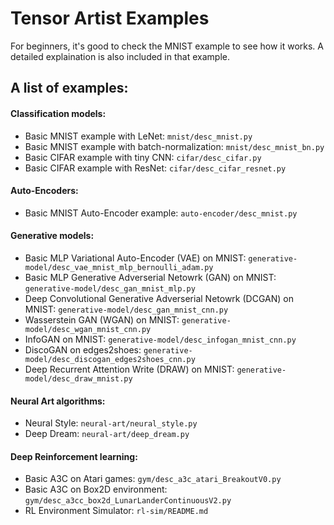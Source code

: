 # Tensor Artist Examples

For beginners, it's good to check the MNIST example to see how it works. A detailed explaination is also included in
that example.

## A list of examples:

#### Classification models:
+ Basic MNIST example with LeNet: `mnist/desc_mnist.py`
+ Basic MNIST example with batch-normalization: `mnist/desc_mnist_bn.py`
+ Basic CIFAR example with tiny CNN: `cifar/desc_cifar.py`
+ Basic CIFAR example with ResNet: `cifar/desc_cifar_resnet.py`

#### Auto-Encoders:
+ Basic MNIST Auto-Encoder example: `auto-encoder/desc_mnist.py`

#### Generative models:
+ Basic MLP Variational Auto-Encoder (VAE) on MNIST: `generative-model/desc_vae_mnist_mlp_bernoulli_adam.py`
+ Basic MLP Generative Adverserial Netowrk (GAN) on MNIST: `generative-model/desc_gan_mnist_mlp.py`
+ Deep Convolutional Generative Adverserial Netowrk (DCGAN) on MNIST: `generative-model/desc_gan_mnist_cnn.py`
+ Wasserstein GAN (WGAN) on MNIST: `generative-model/desc_wgan_mnist_cnn.py`
+ InfoGAN on MNIST: `generative-model/desc_infogan_mnist_cnn.py`
+ DiscoGAN on edges2shoes: `generative-model/desc_discogan_edges2shoes_cnn.py`
+ Deep Recurrent Attention Write (DRAW) on MNIST: `generative-model/desc_draw_mnist.py`

#### Neural Art algorithms:
+ Neural Style: `neural-art/neural_style.py`
+ Deep Dream: `neural-art/deep_dream.py`

#### Deep Reinforcement learning:
+ Basic A3C on Atari games: `gym/desc_a3c_atari_BreakoutV0.py`
+ Basic A3C on Box2D environment: `gym/desc_a3cc_box2d_LunarLanderContinuousV2.py`
+ RL Environment Simulator: `rl-sim/README.md`
